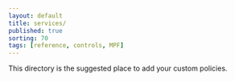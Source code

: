 ```yaml
---
layout: default
title: services/
published: true
sorting: 70
tags: [reference, controls, MPF]
---
```


This directory is the suggested place to add your custom policies.
